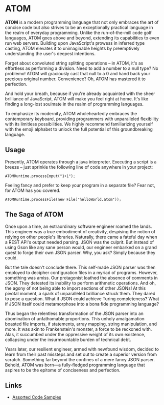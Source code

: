 # ATOM

**ATOM** is a modern programming language that not only embraces the art of concise code but also strives to be an exceptionally practical language in the realm of everyday programming. Unlike the run-of-the-mill code golf languages, ATOM goes above and beyond, extending its capabilities to even run web servers. Building upon JavaScript's prowess in inferred type casting, ATOM elevates it to unimaginable heights by preemptively understanding the user's deepest intentions.

Forget about convoluted string splitting operations – in ATOM, it's as effortless as performing a division. Need to add a number to a null type? No problemo! ATOM will graciously cast that null to a 0 and hand back your precious original number. Convenience? Oh, ATOM has mastered it to perfection.

And hold your breath, because if you're already acquainted with the sheer brilliance of JavaScript, ATOM will make you feel right at home. It's like finding a long-lost soulmate in the realm of programming languages.

To emphasize its modernity, ATOM wholeheartedly embraces the contemporary keyboard, providing programmers with unparalleled flexibility with its limitless possibilities. We highly recommend familiarizing yourself with the emoji alphabet to unlock the full potential of this groundbreaking language.

## Usage

Presently, ATOM operates through a java interpreter. Executing a script is a breeze – just sprinkle the following line of code anywhere in your project:

```
ATOMRuntime.processInput("1+1");
```

Feeling fancy and prefer to keep your program in a separate file? Fear not, for ATOM has you covered.

```
ATOMRuntime.processFile(new File("helloWorld.atom"));
```

## The Saga of ATOM

Once upon a time, an extraordinary software engineer roamed the lands. This engineer was a true embodiment of creativity, despising the notion of relying on other people's libraries. Naturally, there came a fateful day when a REST API's output needed parsing. JSON was the culprit. But instead of using Gson like any sane person would, our engineer embarked on a grand quest to forge their own JSON parser. Why, you ask? Simply because they could.

But the tale doesn't conclude there. This self-made JSON parser was then employed to decipher configuration files in a myriad of programs. However, something was amiss. Our protagonist loathed the absence of comments in JSON. They detested its inability to perform arithmetic operations. And oh, the agony of not being able to import sections of other JSONs! At this pivotal moment, a spark of unparalleled brilliance struck them. They dared to pose a question. What if JSON could achieve Turing completeness? What if JSON itself could metamorphose into a bona fide programming language?

Thus began the relentless transformation of the JSON parser into an abomination of unfathomable proportions. This unholy amalgamation boasted file imports, if statements, array mapping, string manipulation, and more. It was akin to Frankenstein's monster, a force to be reckoned with. Alas, it succumbed under the oppressive weight of its own existence, collapsing under the insurmountable burden of technical debt.

Years later, our resilient engineer, armed with newfound wisdom, decided to learn from their past missteps and set out to create a superior version from scratch. Something far beyond the confines of a mere fancy JSON parser. Behold, ATOM was born—a fully-fledged programming language that aspires to be the epitome of conciseness and perfection.

## Links

- [Assorted Code Samples](https://github.com/SanRenSei/ATOM/tree/main/samples/assorted)
